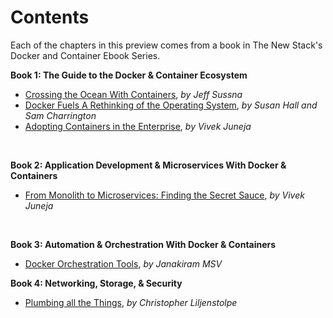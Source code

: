 # Contents

Each of the chapters in this preview comes from a book in The New Stack's Docker and Container Ebook Series.

**Book 1: The Guide to the Docker & Container Ecosystem**

* [Crossing the Ocean With Containers](CrossingTheOceanWithContainers.md), *by Jeff Sussna*
* [Docker Fuels A Rethinking of the Operating System](DockerFuelsARethinkingOfTheOperatingSystem.md), *by Susan Hall and Sam Charrington*
* [Adopting Containers in the Enterprise](AdoptingContainersInTheEnterprise.md), *by Vivek Juneja*

&nbsp;
    
**Book 2: Application Development & Microservices With Docker & Containers**

* [From Monolith to Microservices: Finding the Secret Sauce](FromMonolithToMicroservices.md), *by Vivek Juneja*

&nbsp;

**Book 3: Automation & Orchestration With Docker & Containers**

* [Docker Orchestration Tools](DockerOrchestrationTools.md), *by Janakiram MSV*

**Book 4: Networking, Storage, & Security**

* [Plumbing all the Things](Plumbing.md), *by Christopher Liljenstolpe*
